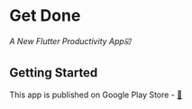 # Get Done

*A New Flutter Productivity App☑️*

## Getting Started
 
 This app is published on Google Play Store - [🔗](https://play.google.com/store/apps/details?id=com.kcoding.get_done "🔗")
 
 
